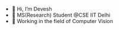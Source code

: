 - 👋 Hi, I’m Devesh
- 👀 MS(Research) Student @CSE IIT Delhi
- 🌱 Working in the field of Computer Vision
<!---
pantDevesh/pantDevesh is a ✨ special ✨ repository because its `README.md` (this file) appears on your GitHub profile.
You can click the Preview link to take a look at your changes.
--->
